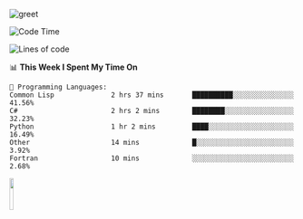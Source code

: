 ![greet](https://user-images.githubusercontent.com/44234583/146624354-9d461392-3676-4e7a-b12f-debc7319f53b.gif) 


<!--START_SECTION:waka-->
![Code Time](http://img.shields.io/badge/Code%20Time-309%20hrs%2040%20mins-blue)

![Lines of code](https://img.shields.io/badge/From%20Hello%20World%20I%27ve%20Written-474%20Thousand%20lines%20of%20code-blue)

📊 **This Week I Spent My Time On** 

```text
💬 Programming Languages: 
Common Lisp              2 hrs 37 mins       ██████████░░░░░░░░░░░░░░░   41.56% 
C#                       2 hrs 2 mins        ████████░░░░░░░░░░░░░░░░░   32.23% 
Python                   1 hr 2 mins         ████░░░░░░░░░░░░░░░░░░░░░   16.49% 
Other                    14 mins             █░░░░░░░░░░░░░░░░░░░░░░░░   3.92% 
Fortran                  10 mins             ░░░░░░░░░░░░░░░░░░░░░░░░░   2.68%

```


<!--END_SECTION:waka-->
<img src="https://user-images.githubusercontent.com/44234583/191059235-95ebfce1-7fc7-4eee-baff-214d902e7c18.gif" width="12%"/>
